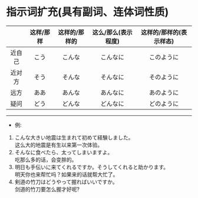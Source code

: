 # 指示词扩充(具有副词、连体词性质)  
||这样/那样|这样的/那样的|这么/那么(表示程度)|这样的/那样的(表示样态)|
|:-:|:-:|:-:|:-:|:-:|
|近自己|こう|こんな|こんなに|このように|
|近对方|そう|そんな|そんなに|そのように|
|远方|ああ|あんな|あんなに|あのように|
|疑问|どう|どんな|どんなに|どのように|
****
* 例:  
1. こんな大きい地震は生まれて初めて経験しました。  
这么大的地震是有生以来第一次体验。
2. そんなに食べたら、太ってしまいますよ。  
吃那么多的话，会变胖的。
3. 明日も手伝いに来てくれるですか。そうしてくれると助かります。  
明天你也来帮忙吗？如果来的话就帮大忙了。
4. 剣道の竹刀はどうやって握ればいいですか。  
剑道的竹刀要怎么握才好呢?